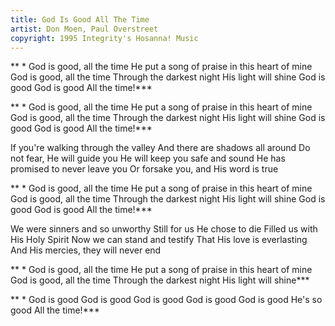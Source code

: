 ```yaml
---
title: God Is Good All The Time
artist: Don Moen, Paul Overstreet
copyright: 1995 Integrity's Hosanna! Music
---
```

 ** * God is good, all the time
   He put a song of praise in this heart of mine
   God is good, all the time
   Through the darkest night His light will shine
   God is good
   God is good
   All the time!***

 ** * God is good, all the time
   He put a song of praise in this heart of mine
   God is good, all the time
   Through the darkest night His light will shine
   God is good
   God is good
   All the time!***

If you're walking through the valley
And there are shadows all around
Do not fear, He will guide you
He will keep you safe and sound
He has promised to never leave you
Or forsake you, and His word is true

 ** * God is good, all the time
   He put a song of praise in this heart of mine
   God is good, all the time
   Through the darkest night His light will shine
   God is good
   God is good
   All the time!***

We were sinners and so unworthy
Still for us He chose to die
Filled us with His Holy Spirit
Now we can stand and testify
That His love is everlasting
And His mercies, they will never end

 ** * God is good, all the time
   He put a song of praise
     in this heart of mine
   God is good, all the time
   Through the darkest night
     His light will shine***

 ** * God is good
   God is good
   God is good
   God is good
   God is good
   He's so good
   All the time!***